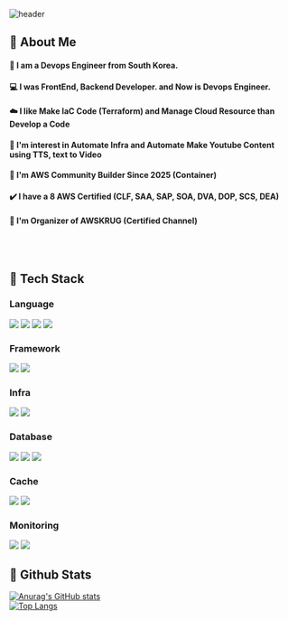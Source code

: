 <div>
  
  <!--Header-->
  ![header](https://capsule-render.vercel.app/api?type=waving&color=gradient&height=300&section=header&text=Welcome%20World%20%20%F0%9F%A4%97)
  
</div>

<div>
  <!--Body-->
  
  ## 👀 About Me
  #### 🙋 I am a Devops Engineer from South Korea.<br/>
  #### 💻 I was FrontEnd, Backend Developer. and Now is Devops Engineer.<br/>
  #### ☁️ I like Make IaC Code (Terraform) and Manage Cloud Resource than Develop a Code
  #### 💬 I'm interest in Automate Infra and Automate Make Youtube Content using TTS, text to Video
  #### 🎤 I'm AWS Community Builder Since 2025 (Container)
  #### ✔️ I have a 8 AWS Certified (CLF, SAA, SAP, SOA, DVA, DOP, SCS, DEA)
  #### 👯 I'm Organizer of AWSKRUG (Certified Channel)
  <br/>
  <br/>
  
  ## 🧱 Tech Stack
  ### Language
  <!--Python-->
  <img src="https://img.shields.io/badge/Python-3776AB?style=flat-square&logo=Python&logoColor=white"/>
  <!--Node.Js-->
  <img src="https://img.shields.io/badge/node.js-339933?style=flat-square&logo=Node.js&logoColor=white"/>
  <!--Typescript-->
  <img src="https://img.shields.io/badge/TypeScript-3178C6?style=flat-square&logo=ts-node&logoColor=white"/>
  <!--PHP-->
  <img src="https://img.shields.io/badge/PHP-61DAFB?style=flat-square&logo=php&logoColor=white"/>

  ### Framework
  <!--React-->
  <img src="https://img.shields.io/badge/React-FF2D20?style=flat-square&logo=react&logoColor=white"/>
  <!--Laravel-->
  <img src="https://img.shields.io/badge/Laravel-FF2D20?style=flat-square&logo=laravel&logoColor=white"/>
  
  ### Infra
  <!--Amazon AWS-->
  <img src="https://img.shields.io/badge/AWS-232F3E?style=flat&logo=amazonwebservices&logoColor=white"/>
  <!--Terraform-->
  <img src="https://img.shields.io/badge/Terraform-844FBA?style=flat&logo=terraform&logoColor=white"/>

  ### Database
  <!--MySQL-->
  <img src="https://img.shields.io/badge/MySQL-4479A1?style=flat&logo=mysql&logoColor=white"/>
  <!--MariaDB-->
  <img src="https://img.shields.io/badge/MariaDB-003545?style=flat&logo=mariadb&logoColor=white"/>
  <!--MongoDB-->
  <img src="https://img.shields.io/badge/MongoDB-47A248?style=flat&logo=mongodb&logoColor=white"/>

  ### Cache
  <!--Redis-->
  <img src="https://img.shields.io/badge/Redis-FF4438?style=flat&logo=redis&logoColor=white"/>
  <!--Elastic-->
  <img src="https://img.shields.io/badge/Elastic-005571?style=flat&logo=elastic&logoColor=white"/>

  ### Monitoring
  <!-- Datadog -->
  <img src="https://img.shields.io/badge/-DataDog-632CA6?logo=datadog&logoColor=white">
  <!-- NewRelic -->
  <img src="https://img.shields.io/badge/-NewRelic-1CE783?logo=newrelic&logoColor=white">
  
  
  ## 🤔 Github Stats
  [![Anurag's GitHub stats](https://github-readme-stats.vercel.app/api?username=niceguy61)](https://github.com/niceguy61)
  <br/>
  [![Top Langs](https://github-readme-stats.vercel.app/api/top-langs/?username=niceguy61)](https://github.com/niceguy61)
  
</div>

<!--
Search Logo on This Site
https://simpleicons.org/
-->
